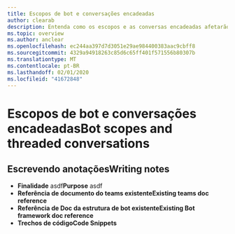 ```yaml
---
title: Escopos de bot e conversações encadeadas
author: clearab
description: Entenda como os escopos e as conversas encadeadas afetarão o bot para o Microsoft Teams.
ms.topic: overview
ms.author: anclear
ms.openlocfilehash: ec244aa397d7d3051e29ae984400383aac9cbff8
ms.sourcegitcommit: 4329a94918263c85d6c65ff401f571556b80307b
ms.translationtype: MT
ms.contentlocale: pt-BR
ms.lasthandoff: 02/01/2020
ms.locfileid: "41672848"
---
```

# <a name="bot-scopes-and-threaded-conversations"></a><span data-ttu-id="c2a05-103">Escopos de bot e conversações encadeadas</span><span class="sxs-lookup"><span data-stu-id="c2a05-103">Bot scopes and threaded conversations</span></span>

## <a name="writing-notes"></a><span data-ttu-id="c2a05-104">Escrevendo anotações</span><span class="sxs-lookup"><span data-stu-id="c2a05-104">Writing notes</span></span>

 * <span data-ttu-id="c2a05-105">**Finalidade** asdf</span><span class="sxs-lookup"><span data-stu-id="c2a05-105">**Purpose** asdf</span></span>
 * <span data-ttu-id="c2a05-106">**Referência de documento do teams existente**[]()</span><span class="sxs-lookup"><span data-stu-id="c2a05-106">**Existing teams doc reference** []()</span></span>
 * <span data-ttu-id="c2a05-107">**Referência de Doc da estrutura de bot existente**[]()</span><span class="sxs-lookup"><span data-stu-id="c2a05-107">**Existing Bot framework doc reference** []()</span></span>
 * <span data-ttu-id="c2a05-108">**Trechos de código**[]()</span><span class="sxs-lookup"><span data-stu-id="c2a05-108">**Code Snippets** []()</span></span>